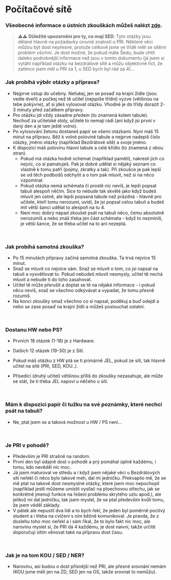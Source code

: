 # Počítačové sítě

### Všeobecné informace o ústních zkouškách můžeš nalézt [zde](../FaQ/USTNI.md).

> ⚠️⚠️ **Důležité upozornění pro ty, co mají SED**: Tyto otázky jsou dělané hlavně na požadavky úrovně znalostí u PRI. Některé věci můžou být dost nepřesné, protože celkově jsme ve třídě měli se sítěmi problém všichni. Je dost možné, že pokud máte Šedu, bude chtít daleko podrobnější informace než jsou v tomto dokumentu (já jsem si vytáhl například otázku na bezdrátové sítě a můžu objektivně říct, že zatímco jsem měl u PRI za 1, u SED bych byl rád za 4)...

### Jak probíhá výběr otázky a příprava?
- Nejprve vstup do učebny. Neťukej, jen se posaď na krajní židle (jsou vedle dveří) a počkej než tě učitel (nejspíše třídní) vyzve (většinou na tebe pokývne), ať si jdeš vylosovat otázku. Vhodné je do třídy dorazit 2-3 minuty před začátkem přípravy.
- Pro otázku jdi vždy zásadne předem (to znamená kolem tabule). Nechoď za učitelské stoly, učitelé to nemají rádi (ani když jsi první v daný den a je tam ještě volno).
- Po vylosování žetonu dostaneš papír se všemi otázkami. Nyní máš 15 minut na přípravu. Běž k volné polovině tabule a nejprve nadepiš číslo otázky, jméno otázky (například Bezdrátové sítě) a svoje jméno.
- K dispozici máš polovinu hlavní tabule a celé křídlo (to znamená z obou stran).
    - Pokud má otázka hodně schémat (například paměti), nakresli jich co nejvíc, co si pamatuješ. Pak je dobré udělat si nějaký seznam co vlastně k tomu patří (pojmy, zkratky a tak). Při zkoušce je pak lepší se od těch podbodů odchytit a o tom pak mluvit, než si na něco vzpomínat
    - Pokud otázka nemá schémata či prostě nic nevíš, je lepší popsat tabuli alespoň něčím. Sice to nebude tak skvělé jako když budeš mluvit jen ústně, ale lepší popsaná tabule než prázdná - hlavně pro učitele, kteří tomu nerozumí, uvidí, že jsi popsal celou tabuli a budeš mít větší šanci udělat to alespoň na tu 4.
    - Není moc dobrý nápad zkoušet psát na tabuli něco, čemu absolutně nerozumíš a nebo znáš třeba jen část schémata - když to nezmíníš, je větší šance, že se třeba učitel na to ani nezeptá.

<br>

### Jak probíhá samotná zkouška?
- Po 15 minutách přípravy začíná samotná zkouška. Ta trvá nejvíce 15 minut.
- Snaž se mluvit co nejvíce sám. Snaž se mluvit o tom, co jsi napsal na tabuli a vysvětlovat to. Pokud nebudeš mluvit nesmysly, učitel tě nechá mluvit a nebude ti do toho zasahovat.
- Učitel tě může přerušit a doptat se tě na nějaké informace - i pokud něco nevíš, snaž se všechno odkývávat a vypadat, že tomu přesně rozumíš.
- Na konci zkoušky smaž všechno co si napsal, poděkuj a buď odejdi a nebo se zase posaď na krajní židli a můžeš poslouchat ostatní.

<br>

### Dostanu HW nebo PS?
- Prvních 18 otázek (1-18) je z Hardware.
- Dalších 12 otázek (19-30) je z Sítí.

- Pokud máš otázku z HW ptá se ti primárně JEL, pokud ze sítí, tak hlavně učitel na sítě (PRI, SED, KOU..).
- Přísedící (druhý učitel) většinou příliš do zkoušky nezasahuje, ale může se stát, že ti třeba JEL napoví u něčeho u sítí.

<br>

### Mám k dispozici papír či tužku na své poznámky, které nechci psát na tabuli?
- Ne, ptal jsem se a taková možnost u HW / PS není...

<br>

### Je PRI v pohodě?
- Především je PRI strašně na random.
- První den byl údajně dost v pohodě a prý pomáhal úplně každému, i tomu, kdo nevěděl nic moc.
- Já jsem maturoval ve středu a i když jsem nějaké věci u Bezdrátových sítí neřekl či něco bylo takové meh, dal mi jedničku. Překvapilo mě, že se mě ptal na takové dost nesmyslné otázky, které jsem moc nepochopil (například jestli můžeme umístit vysílač na ploechovou střechu, jak se konkrétně jmenují funkce na řešení problému skrytého uzlu apod.), ale jelikož mi dal jedničku, tak jsem myslel, že se ptal především kvůli tomu, že jsem věděl základy.
- V pátek ale nepustil dva lidi a to bych řekl, že jeden byl poměrně poctivý student a i třeba na cvičení s ním běžně komunikoval. Je pravda, že z doslehu toho moc neřekl a i sám říkal, že to bylo fakt nic moc, ale narovinu myslet si, že PRI dá 4 každému, je dost naivní, takže určitě doporučuji sítím věnovat také na přípravu dost času.

<br>

### Jak je na tom KOU / SED / NER?
- Narovinu, asi budou o dost přísnější než PRI, ale přesné srovnání nemám (KOU jsme měli jen na ZD, SED jen na OS, takže srovnat to nemůžu).